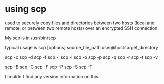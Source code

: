 # using scp

used to securely copy files and directories between two hosts
(local and remote, or between two remote hosts) over an encrypted SSH connection.

My scp is in /usr/bin/scp

typical usage is scp [options] source_file_path user@host:target_directory

scp -c
scp -d
scp -f
scp -i
scp -l
scp -o
scp -p
scp -q
scp -r
scp -t
scp -v

scp -B
scp -C
scp -F
scp -P
scp -S
scp -T

I couldn't find any version information on this
